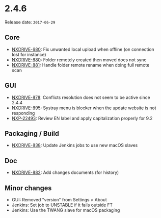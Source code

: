 # 2.4.6

Release date: `2017-06-29`

## Core

- [NXDRIVE-680](https://jira.nuxeo.com/browse/NXDRIVE-680): Fix unwanted local upload when offline (on connection lost for instance)
- [NXDRIVE-880](https://jira.nuxeo.com/browse/NXDRIVE-880): Folder remotely created then moved does not sync
- [NXDRIVE-881](https://jira.nuxeo.com/browse/NXDRIVE-881): Handle folder remote rename when doing full remote scan

## GUI

- [NXDRIVE-878](https://jira.nuxeo.com/browse/NXDRIVE-878): Conflicts resolution does not seem to be active since 2.4.4
- [NXDRIVE-895](https://jira.nuxeo.com/browse/NXDRIVE-895): Systray menu is blocker when the update website is not responding
- [NXP-22493](https://jira.nuxeo.com/browse/NXP-22493): Review EN label and apply capitalization properly for 9.2

## Packaging / Build

- [NXDRIVE-838](https://jira.nuxeo.com/browse/NXDRIVE-838): Update Jenkins jobs to use new macOS slaves

## Doc

- [NXDRIVE-882](https://jira.nuxeo.com/browse/NXDRIVE-882): Add changes documents (for history)

## Minor changes

- GUI: Removed "version" from Settings > About
- Jenkins: Set job to UNSTABLE if it fails outside FT
- Jenkins: Use the TWANG slave for macOS packaging
